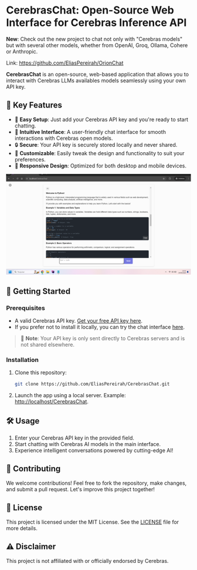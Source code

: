 # CerebrasChat: Open-Source Web Interface for Cerebras Inference API
**New**: Check out the new project to chat not only with "Cerebras models" but with several other models, whether from OpenAI, Groq, Ollama, Cohere or Anthropic.

Link: https://github.com/EliasPereirah/OrionChat

**CerebrasChat** is an open-source, web-based application that allows you to interact with Cerebras LLMs availables models
seamlessly using your own API key.

## 🌟 Key Features

- 🚀 **Easy Setup**: Just add your Cerebras API key and you're ready to start chatting.
- 💬 **Intuitive Interface**: A user-friendly chat interface for smooth interactions with Cerebras open models.
- 🔒 **Secure**: Your API key is securely stored locally and never shared.
- 🎨 **Customizable**: Easily tweak the design and functionality to suit your preferences.
- 📱 **Responsive Design**: Optimized for both desktop and mobile devices.

![Cerebras Interface Screenshot](imgs/screenshot.png)

## 🚀 Getting Started

### Prerequisites

- A valid Cerebras API key. [Get your free API key here](https://cloud.cerebras.ai/).
- If you prefer not to install it locally, you can try the chat interface [here](https://eliaspereirah.github.io/CerebrasChat/).

> 🔐 **Note**: Your API key is only sent directly to Cerebras servers and is not shared elsewhere.

### Installation

1. Clone this repository:
   ```bash
   git clone https://github.com/EliasPereirah/CerebrasChat.git
   ```
2. Launch the app using a local server. Example: [http://localhost/CerebrasChat](http://localhost/CerebrasChat).

## 🛠️ Usage

1. Enter your Cerebras API key in the provided field.
2. Start chatting with Cerebras AI models in the main interface.
3. Experience intelligent conversations powered by cutting-edge AI!

## 🤝 Contributing

We welcome contributions! Feel free to fork the repository, make changes, and submit a pull request. Let's improve this project together!

## 📄 License

This project is licensed under the MIT License. See the [LICENSE](LICENSE) file for more details.

## ⚠️ Disclaimer

This project is not affiliated with or officially endorsed by Cerebras.
